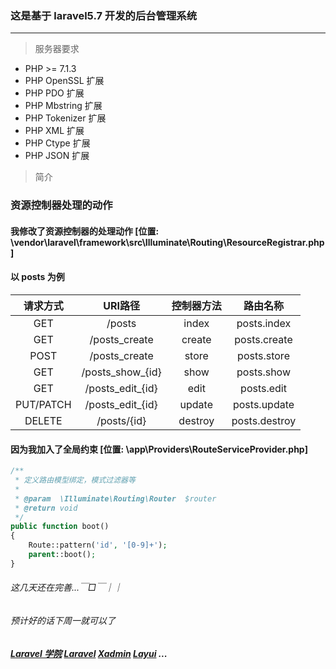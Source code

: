 ### 这是基于 laravel5.7 开发的后台管理系统

----

> 服务器要求

- PHP >= 7.1.3
- PHP OpenSSL 扩展
- PHP PDO 扩展
- PHP Mbstring 扩展
- PHP Tokenizer 扩展
- PHP XML 扩展
- PHP Ctype 扩展
- PHP JSON 扩展

> 简介

### 资源控制器处理的动作 
#### 我修改了资源控制器的处理动作 [位置: \vendor\laravel\framework\src\Illuminate\Routing\ResourceRegistrar.php ]
#### 以 posts 为例 


| 请求方式       | URI路径  |  控制器方法  | 路由名称 |
| :----:    | :----:  | :----:  | :----:  |
| GET    | /posts |  index    | posts.index |
| GET        |   /posts_create	   |  create   | posts.create |
| POST        |  /posts_create	  |  store  | posts.store |
| GET    | /posts_show_{id} |   show   | posts.show |
| GET        |   /posts_edit_{id}   |   edit   | posts.edit |
| PUT/PATCH        |    /posts_edit_{id}  |  update  | posts.update |
| DELETE        |    /posts/{id}  |  destroy  | posts.destroy |

#### 因为我加入了全局约束 [位置: \app\Providers\RouteServiceProvider.php]

```php
/**
 * 定义路由模型绑定，模式过滤器等
 *
 * @param  \Illuminate\Routing\Router  $router
 * @return void
 */
public function boot()
{
    Route::pattern('id', '[0-9]+');
    parent::boot();
}
```


###### 这几天还在完善...￣□￣｜｜
###### 预计好的话下周一就可以了

#####  [Laravel 学院](https://laravelacademy.org/ "Laravel 学院") [Laravel](https://github.com/laravel/laravel "Laravel")  [Xadmin](http://x.xuebingsi.com/ "Xadmin") [Layui](https://www.layui.com "Layui")   ...
